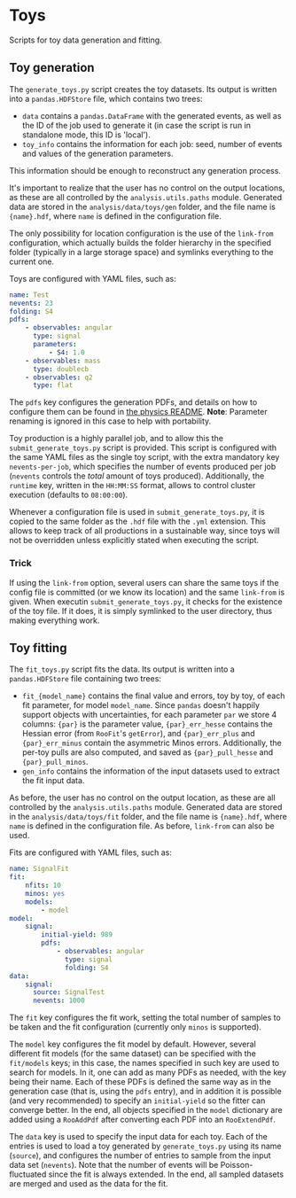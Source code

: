 Toys
====

Scripts for toy data generation and fitting.


Toy generation
--------------

The `generate_toys.py` script creates the toy datasets.
Its output is written into a `pandas.HDFStore` file, which contains two trees:

  - `data` contains a `pandas.DataFrame` with the generated events, as well as the ID of the job used to generate it (in case the script is run in standalone mode, this ID is 'local').
  - `toy_info` contains the information for each job: seed, number of events and values of the generation parameters.

This information should be enough to reconstruct any generation process. 

It's important to realize that the user has no control on the output locations, as these are all controlled by the `analysis.utils.paths` module.
Generated data are stored in the `analysis/data/toys/gen` folder, and the file name is `{name}.hdf`, where `name` is defined in the configuration file.

The only possibility for location configuration is the use of the `link-from` configuration, which actually builds the folder hierarchy in the specified folder (typically in a large storage space) and symlinks everything to the current one.

Toys are configured with YAML files, such as:

```yaml
name: Test
nevents: 23
folding: S4
pdfs:
    - observables: angular
      type: signal
      parameters:
          - S4: 1.0
    - observables: mass
      type: doublecb
    - observables: q2
      type: flat
```

The `pdfs` key configures the generation PDFs, and details on how to configure them can be found in [the physics README](../physics/README.md).
**Note**: Parameter renaming is ignored in this case to help with portability.

Toy production is a highly parallel job, and to allow this the `submit_generate_toys.py` script is provided.
This script is configured with the same YAML files as the single toy script, with the extra mandatory key `nevents-per-job`, which specifies the number of events produced per job (`nevents` controls the *total* amount of toys produced).
Additionally, the `runtime` key, written in the `HH:MM:SS` format, allows to control cluster execution (defaults to `08:00:00`).

Whenever a configuration file is used in `submit_generate_toys.py`, it is copied to the same folder as the `.hdf` file with the `.yml` extension.
This allows to keep track of all productions in a sustainable way, since toys will not be overridden unless explicitly stated when executing the script.

### Trick

If using the `link-from` option, several users can share the same toys if the config file is committed (or we know its location) and the same `link-from` is given.
When executin `submit_generate_toys.py`, it checks for the existence of the toy file.
If it does, it is simply symlinked to the user directory, thus making everything work.


Toy fitting
-----------

The `fit_toys.py` script fits the data.
Its output is written into a `pandas.HDFStore` file containing two trees:

  - `fit_{model_name}` contains the final value and errors, toy by toy, of each fit parameter, for model `model_name`.
  Since `pandas` doesn't happily support objects with uncertainties, for each parameter `par` we store 4 columns:
  `{par}` is the parameter value, `{par}_err_hesse` contains the Hessian error (from `RooFit`'s `getError`), and `{par}_err_plus` and `{par}_err_minus` contain the asymmetric Minos errors.
  Additionally, the per-toy pulls are also computed, and saved as `{par}_pull_hesse` and `{par}_pull_minos`.
  - `gen_info` contains the information of the input datasets used to extract the fit input data.

As before, the user has no control on the output location, as these are all controlled by the `analysis.utils.paths` module.
Generated data are stored in the `analysis/data/toys/fit` folder, and the file name is `{name}.hdf`, where `name` is defined in the configuration file.
As before, `link-from` can also be used.

Fits are configured with YAML files, such as:

```yaml
name: SignalFit
fit:
    nfits: 10
    minos: yes
    models:
        - model
model:
    signal:
        initial-yield: 989
        pdfs:
            - observables: angular
              type: signal
              folding: S4
data:
    signal:
      source: SignalTest
      nevents: 1000
```

The `fit` key configures the fit work, setting the total number of samples to be taken and the fit configuration (currently only `minos` is supported).

The `model` key configures the fit model by default.
However, several different fit models (for the same dataset) can be specified with the `fit/models` keys;
in this case, the names specified in such key are used to search for models.
In it, one can add as many PDFs as needed, with the key being their name.
Each of these PDFs is defined the same way as in the generation case (that is, using the `pdfs` entry), and in addition it is possible (and very recommended) to specify an `initial-yield` so the fitter can converge better.
In the end, all objects specified in the `model` dictionary are added using a `RooAddPdf` after converting each PDF into an `RooExtendPdf`.

The `data` key is used to specify the input data for each toy.
Each of the entries is used to load a toy generated by `generate_toys.py` using its name (`source`), and configures the number of entries to sample from the input data set (`nevents`).
Note that the number of events will be Poisson-fluctuated since the fit is always extended.
In the end, all sampled datasets are merged and used as the data for the fit.


